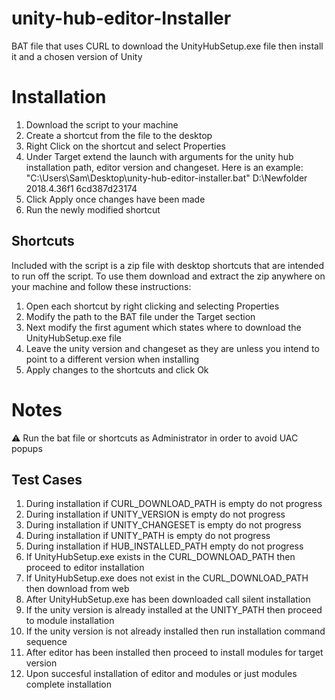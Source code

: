 # unity-hub-editor-Installer
BAT file that uses CURL to download the UnityHubSetup.exe file then install it and a chosen version of Unity

# Installation
1. Download the script to your machine
2. Create a shortcut from the file to the desktop
3. Right Click on the shortcut and select Properties
4. Under Target extend the launch with arguments for the unity hub installation path, editor version and changeset. Here is an example: "C:\Users\Sam\Desktop\unity-hub-editor-installer.bat" D:\Newfolder 2018.4.36f1 6cd387d23174
5. Click Apply once changes have been made
6. Run the newly modified shortcut

## Shortcuts
Included with the script is a zip file with desktop shortcuts that are intended to run off the script. To use them download and extract the zip anywhere on your machine and follow these instructions:

1. Open each shortcut by right clicking and selecting Properties 
2. Modify the path to the BAT file under the Target section
3. Next modify the first agument which states where to download the UnityHubSetup.exe file
4. Leave the unity version and changeset as they are unless you intend to point to a different version when installing
5. Apply changes to the shortcuts and click Ok

# Notes
:warning:	Run the bat file or shortcuts as Administrator in order to avoid UAC popups

## Test Cases
1. During installation if CURL_DOWNLOAD_PATH is empty do not progress
2. During installation if UNITY_VERSION is empty do not progress
3. During installation if UNITY_CHANGESET is empty do not progress
4. During installation if UNITY_PATH is empty do not progress
5. During installation if HUB_INSTALLED_PATH empty do not progress
6. If UnityHubSetup.exe exists in the CURL_DOWNLOAD_PATH then proceed to editor installation
7. If UnityHubSetup.exe does not exist in the CURL_DOWNLOAD_PATH then download from web
8. After UnityHubSetup.exe has been downloaded call silent installation
9. If the unity version is already installed at the UNITY_PATH then proceed to module installation
10. If the unity version is not already installed then run installation command sequence
11. After editor has been installed then proceed to install modules for target version
12. Upon succesful installation of editor and modules or just modules complete installation
